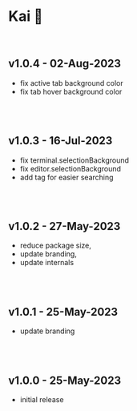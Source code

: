 # Kai 🌊

<br>

## v1.0.4 - 02-Aug-2023

- fix active tab background color
- fix tab hover background color

<br>
<br>

## v1.0.3 - 16-Jul-2023

- fix terminal.selectionBackground
- fix editor.selectionBackground
- add tag for easier searching

<br>
<br>

## v1.0.2 - 27-May-2023

- reduce package size,
- update branding,
- update internals

<br>
<br>

## v1.0.1 - 25-May-2023

- update branding

<br>
<br>

## v1.0.0 - 25-May-2023

- initial release
